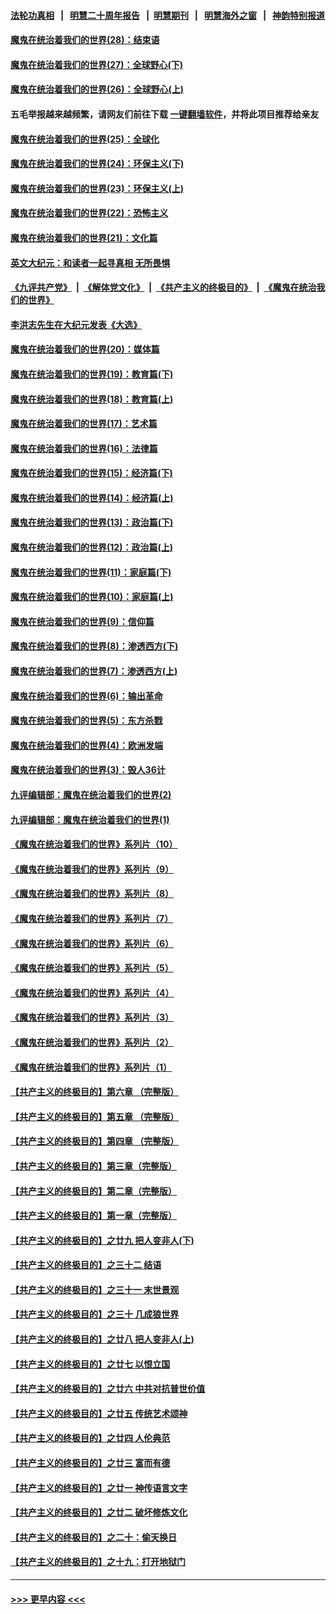 #### [法轮功真相](https://github.com/gfw-breaker/truth/blob/master/README.md?t=0) &nbsp;&nbsp;|&nbsp;&nbsp; [明慧二十周年报告](https://github.com/gfw-breaker/mh-reports/blob/master/README.md?t=0) &nbsp;&nbsp;|&nbsp;&nbsp;[明慧期刊](https://github.com/gfw-breaker/mh-qikan) &nbsp;&nbsp;|&nbsp;&nbsp; [明慧海外之窗](https://github.com/gfw-breaker/mh-news/blob/master/README.md?t=0) &nbsp;&nbsp;|&nbsp;&nbsp; [神韵特别报道](https://github.com/gfw-breaker/mh-news/blob/master/shenyun.md?t=0)
#### [魔鬼在统治着我们的世界(28)：结束语](../pages/nsc422/n10936246.md?t=06100102) 
#### [魔鬼在统治着我们的世界(27)：全球野心(下)](../pages/nsc422/n10928319.md?t=06100102) 
#### [魔鬼在统治着我们的世界(26)：全球野心(上)](../pages/nsc422/n10900318.md?t=06100102) 
#### 五毛举报越来越频繁，请网友们前往下载 [一键翻墙软件](https://github.com/gfw-breaker/ssr-accounts)，并将此项目推荐给亲友
#### [魔鬼在统治着我们的世界(25)：全球化](../pages/nsc422/n10788205.md?t=06100102) 
#### [魔鬼在统治着我们的世界(24)：环保主义(下)](../pages/nsc422/n10695307.md?t=06100102) 
#### [魔鬼在统治着我们的世界(23)：环保主义(上)](../pages/nsc422/n10688613.md?t=06100102) 
#### [魔鬼在统治着我们的世界(22)：恐怖主义](../pages/nsc422/n10614727.md?t=06100102) 
#### [魔鬼在统治着我们的世界(21)：文化篇](../pages/nsc422/n10597706.md?t=06100102) 
#### [英文大纪元：和读者一起寻真相 无所畏惧](../pages/nsc422/n12542027.md?t=06100102) 
#### [《九评共产党》](https://github.com/begood0513/9ping.md/blob/master/README.md) &nbsp;|&nbsp; [《解体党文化》](../../../../jtdwh.md/blob/master/README.md)  &nbsp;|&nbsp; [《共产主义的终极目的》](../../../../gczydzjmd.md/blob/master/README.md) &nbsp;|&nbsp; [《魔鬼在统治我们的世界》](../../../../mgztzwmdsj.md/blob/master/README.md) 
#### [李洪志先生在大纪元发表《大选》](../pages/nsc422/n12534746.md?t=06100102) 
#### [魔鬼在统治着我们的世界(20)：媒体篇](../pages/nsc422/n10586579.md?t=06100102) 
#### [魔鬼在统治着我们的世界(19)：教育篇(下)](../pages/nsc422/n10564808.md?t=06100102) 
#### [魔鬼在统治着我们的世界(18)：教育篇(上)](../pages/nsc422/n10526970.md?t=06100102) 
#### [魔鬼在统治着我们的世界(17)：艺术篇](../pages/nsc422/n10499093.md?t=06100102) 
#### [魔鬼在统治着我们的世界(16)：法律篇](../pages/nsc422/n10485969.md?t=06100102) 
#### [魔鬼在统治着我们的世界(15)：经济篇(下)](../pages/nsc422/n10469975.md?t=06100102) 
#### [魔鬼在统治着我们的世界(14)：经济篇(上)](../pages/nsc422/n10457370.md?t=06100102) 
#### [魔鬼在统治着我们的世界(13)：政治篇(下)](../pages/nsc422/n10448270.md?t=06100102) 
#### [魔鬼在统治着我们的世界(12)：政治篇(上)](../pages/nsc422/n10444576.md?t=06100102) 
#### [魔鬼在统治着我们的世界(11)：家庭篇(下)](../pages/nsc422/n10440961.md?t=06100102) 
#### [魔鬼在统治着我们的世界(10)：家庭篇(上)](../pages/nsc422/n10435448.md?t=06100102) 
#### [魔鬼在统治着我们的世界(9)：信仰篇](../pages/nsc422/n10432159.md?t=06100102) 
#### [魔鬼在统治着我们的世界(8)：渗透西方(下)](../pages/nsc422/n10429603.md?t=06100102) 
#### [魔鬼在统治着我们的世界(7)：渗透西方(上)](../pages/nsc422/n10426013.md?t=06100102) 
#### [魔鬼在统治着我们的世界(6)：输出革命](../pages/nsc422/n10421536.md?t=06100102) 
#### [魔鬼在统治着我们的世界(5)：东方杀戮](../pages/nsc422/n10417707.md?t=06100102) 
#### [魔鬼在统治着我们的世界(4)：欧洲发端](../pages/nsc422/n10414890.md?t=06100102) 
#### [魔鬼在统治着我们的世界(3)：毁人36计](../pages/nsc422/n10411583.md?t=06100102) 
#### [九评编辑部：魔鬼在统治着我们的世界(2)](../pages/nsc422/n10410036.md?t=06100102) 
#### [九评编辑部：魔鬼在统治着我们的世界(1)](../pages/nsc422/n10406825.md?t=06100102) 
#### [《魔鬼在统治着我们的世界》系列片（10）](../pages/nsc422/n12292670.md?t=06100102) 
#### [《魔鬼在统治着我们的世界》系列片（9）](../pages/nsc422/n12290859.md?t=06100102) 
#### [《魔鬼在统治着我们的世界》系列片（8）](../pages/nsc422/n12287445.md?t=06100102) 
#### [《魔鬼在统治着我们的世界》系列片（7）](../pages/nsc422/n12283425.md?t=06100102) 
#### [《魔鬼在统治着我们的世界》系列片（6）](../pages/nsc422/n12282314.md?t=06100102) 
#### [《魔鬼在统治着我们的世界》系列片（5）](../pages/nsc422/n12281419.md?t=06100102) 
#### [《魔鬼在统治着我们的世界》系列片（4）](../pages/nsc422/n12274024.md?t=06100102) 
#### [《魔鬼在统治着我们的世界》系列片（3）](../pages/nsc422/n12271322.md?t=06100102) 
#### [《魔鬼在统治着我们的世界》系列片（2）](../pages/nsc422/n12269049.md?t=06100102) 
#### [《魔鬼在统治着我们的世界》系列片（1）](../pages/nsc422/n12267575.md?t=06100102) 
#### [【共产主义的终极目的】第六章 （完整版）](../pages/nsc422/n11428913.md?t=06100102) 
#### [【共产主义的终极目的】第五章 （完整版）](../pages/nsc422/n11428912.md?t=06100102) 
#### [【共产主义的终极目的】第四章 （完整版）](../pages/nsc422/n11428907.md?t=06100102) 
#### [【共产主义的终极目的】第三章（完整版）](../pages/nsc422/n11428848.md?t=06100102) 
#### [【共产主义的终极目的】第二章（完整版）](../pages/nsc422/n11428831.md?t=06100102) 
#### [【共产主义的终极目的】第一章（完整版）](../pages/nsc422/n11417651.md?t=06100102) 
#### [【共产主义的终极目的】之廿九 把人变非人(下)](../pages/nsc422/n11344140.md?t=06100102) 
#### [【共产主义的终极目的】之三十二 结语](../pages/nsc422/n11360535.md?t=06100102) 
#### [【共产主义的终极目的】之三十一 末世景观](../pages/nsc422/n11351129.md?t=06100102) 
#### [【共产主义的终极目的】之三十 几成狼世界](../pages/nsc422/n11348280.md?t=06100102) 
#### [【共产主义的终极目的】之廿八 把人变非人(上)](../pages/nsc422/n11340492.md?t=06100102) 
#### [【共产主义的终极目的】之廿七 以恨立国](../pages/nsc422/n11336944.md?t=06100102) 
#### [【共产主义的终极目的】之廿六 中共对抗普世价值](../pages/nsc422/n11324785.md?t=06100102) 
#### [【共产主义的终极目的】之廿五 传统艺术颂神](../pages/nsc422/n11296396.md?t=06100102) 
#### [【共产主义的终极目的】之廿四 人伦典范](../pages/nsc422/n11296397.md?t=06100102) 
#### [【共产主义的终极目的】之廿三 富而有德](../pages/nsc422/n11283598.md?t=06100102) 
#### [【共产主义的终极目的】之廿一 神传语言文字](../pages/nsc422/n11263265.md?t=06100102) 
#### [【共产主义的终极目的】之廿二 破坏修炼文化](../pages/nsc422/n11245728.md?t=06100102) 
#### [【共产主义的终极目的】之二十：偷天换日](../pages/nsc422/n11238846.md?t=06100102) 
#### [【共产主义的终极目的】之十九：打开地狱门](../pages/nsc422/n11206376.md?t=06100102) 

----
#### [ >>> 更早内容 <<< ](../indexes/nsc422-earlier.md)
